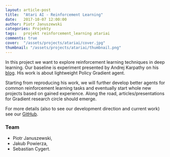 ```yaml
---
layout: article-post
title:  "Atari AI - Reinforcement Learning"
date:   2017-10-07 12:00:00
author: Piotr Januszewski
categories: Projekty
tags:	projekt reinforcement_learning atariai
comments: true
cover:  "/assets/projects/atariai/cover.jpg"
thumbnail: "/assets/projects/atariai/thumbnail.png"
---
```


In this project we want to explore reinforcement learning techniques in deep learning. Our baseline is experiment presented by Andrej Karpathy on his [blog](http://karpathy.github.io/2016/05/31/rl/). His work is about lightweight Policy Gradient agent.

Starting from reproducing his work, we will further develop better agents for common reinforcement learning tasks and eventually start whole new projects based on gained experience. Along the road, articles/presentations for Gradient research circle should emerge.

For more details (also to see our development direction and current work) see our [GitHub](https://github.com/piojanu/AtariAI).  

### Team
- Piotr Januszewski,
- Jakub Powierza,
- Sebastian Cygert.
